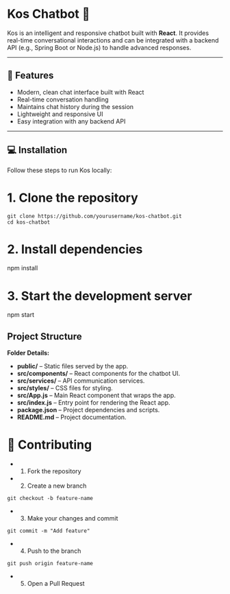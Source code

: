 # Kos Chatbot 🤖

Kos is an intelligent and responsive chatbot built with **React**. It provides real-time conversational interactions and can be integrated with a backend API (e.g., Spring Boot or Node.js) to handle advanced responses.

---

## 🚀 Features

- Modern, clean chat interface built with React  
- Real-time conversation handling  
- Maintains chat history during the session  
- Lightweight and responsive UI  
- Easy integration with any backend API  

---


## 💻 Installation

Follow these steps to run Kos locally:

# 1. Clone the repository
```
git clone https://github.com/yourusername/kos-chatbot.git
cd kos-chatbot
```

# 2. Install dependencies
npm install

# 3. Start the development server
npm start

## Project Structure

**Folder Details:**

- **public/** – Static files served by the app.  
- **src/components/** – React components for the chatbot UI.  
- **src/services/** – API communication services.  
- **src/styles/** – CSS files for styling.  
- **src/App.js** – Main React component that wraps the app.  
- **src/index.js** – Entry point for rendering the React app.  
- **package.json** – Project dependencies and scripts.  
- **README.md** – Project documentation.

# 🤝 Contributing

* 1. Fork the repository

* 2. Create a new branch
```
git checkout -b feature-name
```

* 3. Make your changes and commit
```
git commit -m "Add feature"

```

* 4. Push to the branch
```
git push origin feature-name

```

* 5. Open a Pull Request
        
